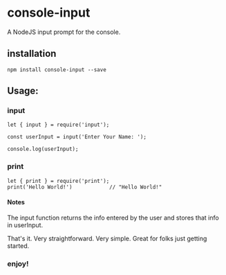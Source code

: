 # console-input
A NodeJS input prompt for the console.
## installation

    npm install console-input --save
## Usage:

### input
    let { input } = require('input');
	
	const userInput = input('Enter Your Name: ');
	
	console.log(userInput);  

### print
    let { print } = require('print');
    print('Hello World!')            // "Hello World!"

#### Notes
The input function returns the info entered by the user and stores that info in userInput.


That's it. Very straightforward. Very simple. Great for folks just getting started.

### enjoy!